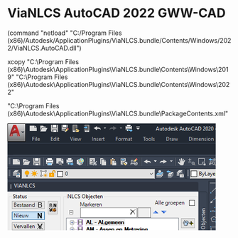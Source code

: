 # ViaNLCS AutoCAD 2022 GWW-CAD

(command "netload" "C:/Program Files (x86)/Autodesk/ApplicationPlugins/ViaNLCS.bundle/Contents/Windows/2022/ViaNLCS.AutoCAD.dll")

xcopy "C:\Program Files (x86)\Autodesk\ApplicationPlugins\ViaNLCS.bundle\Contents\Windows\2019" "C:\Program Files (x86)\Autodesk\ApplicationPlugins\ViaNLCS.bundle\Contents\Windows\2022"

"C:\Program Files (x86)\Autodesk\ApplicationPlugins\ViaNLCS.bundle\PackageContents.xml"

![Screenshot](https://github.com/ErwinMeulman/ViaNLCS/blob/master/ViaNLCS.png?raw=true)

